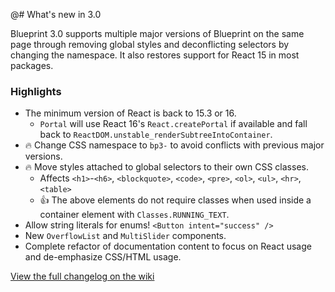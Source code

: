 @# What's new in 3.0

Blueprint 3.0 supports multiple major versions of Blueprint on the same page through removing global styles and deconflicting selectors by changing the namespace. It also restores support for React 15 in most packages.

### Highlights


- The minimum version of React is back to 15.3 or 16.
    - `Portal` will use React 16's `React.createPortal` if available and fall back to `ReactDOM.unstable_renderSubtreeIntoContainer`.
- 🔥 Change CSS namespace to `bp3-` to avoid conflicts with previous major versions.
- :fire: Move styles attached to global selectors to their own CSS classes.
    - Affects `<h1>`-`<h6>`, `<blockquote>`, `<code>`, `<pre>`, `<ol>`, `<ul>`, `<hr>`, `<table>`
    - 👍 The above elements do not require classes when used inside a container element with `Classes.RUNNING_TEXT`.
- Allow string literals for enums! `<Button intent="success" />`
- New `OverflowList` and `MultiSlider` components.
- Complete refactor of documentation content to focus on React usage and de-emphasize CSS/HTML usage.

<a class="@ns-button @ns-intent-primary" href="https://github.com/palantir/blueprint/wiki/3.0-Changelog" target="_blank" style="margin-top: 30px;">
    View the full changelog on the wiki
</a>
